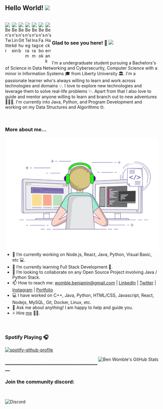 ## Hello World! <img src="https://raw.githubusercontent.com/iampavangandhi/iampavangandhi/master/gifs/Hi.gif" width="30px"></h2>

<br>

<a href="https://twitter.com/RealBenWomble/">
  <img align="left" alt="Ben's Twitter" width="22px" src="https://cdn.jsdelivr.net/npm/simple-icons@v3/icons/twitter.svg" />
</a>
<a href="https://linkedin.com/in/benjamin-womble/">
  <img align="left" alt="Ben's Linkdein" width="22px" src="https://cdn.jsdelivr.net/npm/simple-icons@v3/icons/linkedin.svg" />
</a>
<a href="https://github.com/BenWomble/">
  <img align="left" alt="Ben's Github" width="22px" src="https://cdn.jsdelivr.net/npm/simple-icons@v3/icons/github.svg" />
</a>
<a href="https://t.me/BenWomble/">
  <img align="left" alt="Ben's Telegram" width="22px" src="https://cdn.jsdelivr.net/npm/simple-icons@5.21.1/icons/telegram.svg" />
</a>
<a href="https://instagram.com/wombleben/">
  <img align="left" alt="Ben's Instagram" width="22px" src="https://cdn.jsdelivr.net/npm/simple-icons@v3/icons/instagram.svg" />
</a>
<a href="https://www.facebook.com/BenWomble/">
  <img align="left" alt="Ben's Facebook" width="22px" src="https://cdn.jsdelivr.net/npm/simple-icons@v3/icons/facebook.svg" />
</a>
<a href="https://www.hackerrank.com/womble_benjamin/">
  <img align="left" alt="Ben's Hackerrank" width="22px" src="https://cdn.jsdelivr.net/npm/simple-icons@v3/icons/hackerrank.svg" />
</a>

<br />

<br>

### Glad to see you here! 🤩 ![](https://visitor-badge.glitch.me/badge?page_id=BenWomble.BenWomble)

<br>

I'm a undergraduate student pursuing a Bachelors's of Science in Data Networking and Cybersecurity, Computer Science with a minor in Information Systems 🎓 from Liberty University 🏛. I'm a passionate learner who's always willing to learn and work across technologies and domains 💡. I love to explore new technologies and leverage them to solve real-life problems ✨. Apart from that I also love to guide and mentor anyone willing to learn and branch out to new adventures 👨🏻‍💻. I'm currently into Java, Python, and Program Development and working on my Data Structures and Algorithms 🤓.

<br>

### More about me...

<img align="right" alt="GIF" src="https://raw.githubusercontent.com/devSouvik/devSouvik/master/gif3.gif" width="500"/>

<br>

- 🔭 I’m currently working on Node.js, React, Java, Python, Visual Basic, etc 💻.
- 🌱 I’m currently learning Full Stack Development 🚀.
- 👯 I’m looking to collaborate on any Open Source Project involving Java / Python Stack.
- 📫 How to reach me: womble.benjamin@gmail.com | [LinkedIn](https://linkedin.com/in/benjamin-womble) | [Twitter](https://twitter.com/RealBenWomble) | [Instagram](https://instagram.com/wombleben) | [Portfolio](https://BenWomble.github.io/)
- 💻 I have worked on C++, Java, Python, HTML/CSS, Javascript, React, Nodejs, MySQL, Git, Docker, Linux, etc.
- 💬 Ask me about anything! I am happy to help and guide you.
- ⚡ Hire [me](mailto:womble.benjamin@gmail.com?Subject=Hello%20Ben) 👨‍💻.

<br>

### Spotify Playing 🎧

[![spotify-github-profile](https://spotify-github-profile.vercel.app/api/view?uid=1223334707&cover_image=true&theme=novatorem&bar_color=53b14f&bar_color_cover=false)](https://spotify-github-profile.vercel.app/api/view?uid=1223334707&redirect=true)

<a href="https://github.com/BenWomble">
  <img align="right" src="https://github-readme-stats.vercel.app/api?username=BenWomble&show_icons=true" alt="Ben Womble's GitHub Stats" />
</a>

###  
###  
### _________________________________________

### Join the community discord:

<br>

![Discord](https://img.shields.io/discord/730537554977357865?style=for-the-badge&color=black&label=Discord&logo=discord)

<br>
